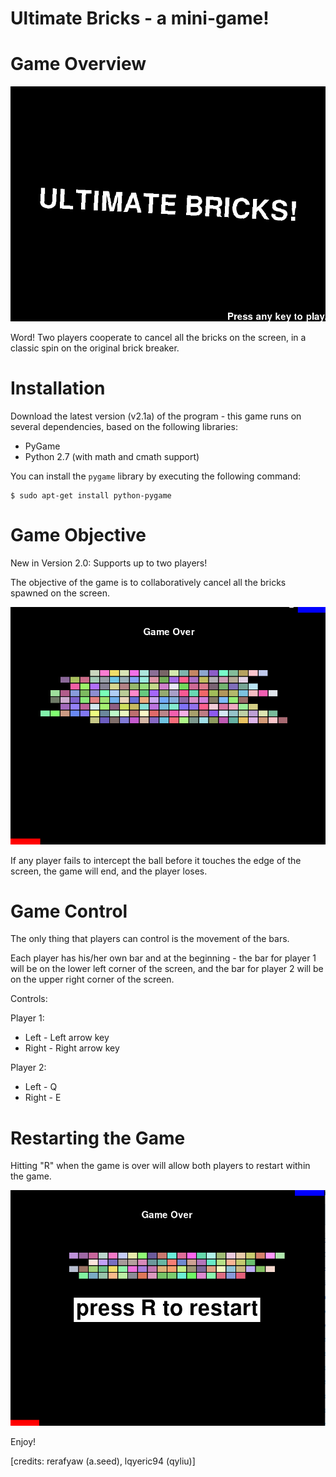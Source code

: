 # Ultimate Bricks - a mini-game!

#  Game Overview

![alt tag](https://raw.githubusercontent.com/rerafyaw/InteractiveProgramming/master/splash.png)


Word! Two players cooperate to cancel all the bricks on the screen, in a classic spin on the original brick breaker.

# Installation
Download the latest version (v2.1a) of the program - this game runs on several dependencies, based on the following libraries:
- PyGame
- Python 2.7 (with math and cmath support)

You can install the `pygame` library by executing the following command:
```
$ sudo apt-get install python-pygame
```

# Game Objective

New in Version 2.0: Supports up to two players!

The objective of the game is to collaboratively cancel all the bricks spawned on the screen.

![alt tag](https://raw.githubusercontent.com/rerafyaw/InteractiveProgramming/master/gameplay.png)

If any player fails to intercept the ball before it touches the edge of the screen, the game will end, and the player loses.

# Game Control

The only thing that players can control is the movement of the bars.

Each player has his/her own bar and at the beginning - the bar for player 1 will be on the lower left corner of the screen, and the bar for player 2 will be on the upper right corner of the screen.

Controls:

Player 1:
- Left - Left arrow key
- Right - Right arrow key

Player 2:
- Left - Q
- Right - E

# Restarting the Game
Hitting "R" when the game is over will allow both players to restart within the game.

![alt tag](https://raw.githubusercontent.com/rerafyaw/InteractiveProgramming/master/restart.png)

Enjoy!

[credits: rerafyaw (a.seed), lqyeric94 (qyliu)]
